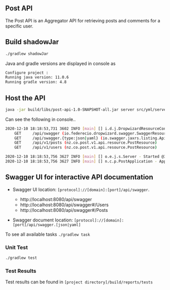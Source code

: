 ## Post API ##
The Post API is an Aggregator API for retrieving posts and comments for a specific user.

## Build shadowJar
```bash
./gradlew shadowJar
```
Java and gradle versions are displayed in console as
```bash
Configure project :
Running java version: 11.0.6
Running gradle version: 4.8
```

## Host the API
```bash
java -jar build/libs/post-api-1.0-SNAPSHOT-all.jar server src/yml/server.yml
```
Can see the following in console..

```bash
2020-12-10 18:18:53,731 3602 INFO [main] [] i.d.j.DropwizardResourceConfig - The following paths were found for the configured resources:
    GET     /api/swagger (io.federecio.dropwizard.swagger.SwaggerResource)
    GET     /api/swagger.{type:json|yaml} (io.swagger.jaxrs.listing.ApiListingResource)
    GET     /api/v1/posts (nz.co.post.v1.api.resource.PostResource)
    GET     /api/v1/users (nz.co.post.v1.api.resource.PostResource)

2020-12-10 18:18:53,756 3627 INFO [main] [] o.e.j.s.Server - Started @3766ms
2020-12-10 18:18:53,756 3627 INFO [main] [] n.c.p.PostApplication - Application is up and running.
```

## Swagger UI for interactive API documentation
* Swagger UI location: `[protocol]://[domain]:[port]/api/swagger`.

    * http://localhost:8080/api/swagger
    * http://localhost:8080/api/swagger#/Users
    * http://localhost:8080/api/swagger#/Posts
* Swagger document location: `[protocol]://[domain]:[port]/api/swagger.[json|yaml]`


To see all available tasks `./gradlew task`

### Unit Test
```bash
./gradlew test
```

### Test Results
Test results can be found in `[project directory]/build/reports/tests`

